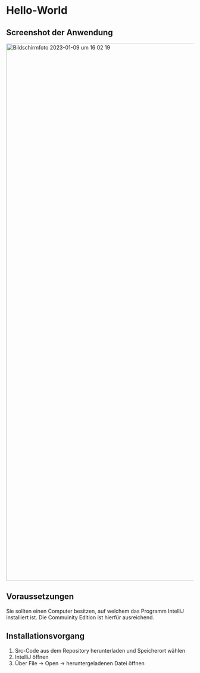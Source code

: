 # Hello-World

## Screenshot der Anwendung
<img width="1440" alt="Bildschirm­foto 2023-01-09 um 16 02 19" src="https://user-images.githubusercontent.com/88536752/211338992-f427fc7f-8bf1-44da-9fb6-7e7fc4bef3c0.png">

## Voraussetzungen
Sie sollten einen Computer besitzen, auf welchem das Programm IntelliJ installiert ist. Die Commuinity Edition ist hierfür ausreichend.

## Installationsvorgang
1. Src-Code aus dem Repository herunterladen und Speicherort wählen
2. IntelliJ öffnen
3. Über File -> Open -> heruntergeladenen Datei öffnen
